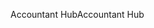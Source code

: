 <span data-ttu-id="46a40-101">Accountant Hub</span><span class="sxs-lookup"><span data-stu-id="46a40-101">Accountant Hub</span></span>
